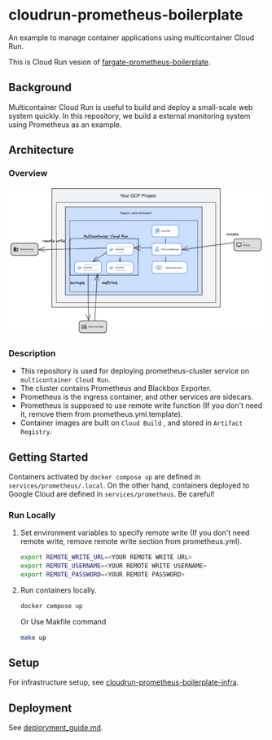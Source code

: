 # cloudrun-prometheus-boilerplate
An example  to manage container applications using multicontainer Cloud Run.

This is Cloud Run vesion of [fargate-prometheus-boilerplate](https://github.com/umatare5/fargate-prometheus-boilerplate.git).

## Background

Multicontainer Cloud Run is useful to build and deploy a small-scale web system quickly.
In this repository, we build a external monitoring system using Prometheus as an example.

## Architecture

### Overview

![architecture](docs/images/architecture.png)

### Description

- This repository is used for deploying prometheus-cluster service on `multicontainer Cloud Run`.
- The cluster contains Prometheus and Blackbox Exporter.
- Prometheus is the ingress container, and other services are sidecars.
- Prometheus is supposed to use remote write function (If you don't need it, remove them from prometheus.yml.template).
- Container images are built on `Cloud Build` , and stored in `Artifact Registry`.

## Getting Started

Containers activated by `docker compose up` are defined in `services/prometheus/.local`.
On the other hand, containers deployed to Google Cloud are defined in `services/prometheus`. Be careful!

### Run Locally

1. Set environment variables to specify remote write (If you don't need remote write, remove remote write section from prometheus.yml).

    ```bash
    export REMOTE_WRITE_URL=<YOUR REMOTE WRITE URL>
    export REMOTE_USERNAME=<YOUR REMOTE WRITE USERNAME>
    export REMOTE_PASSWORD=<YOUR REMOTE PASSWORD>
    ```

2. Run containers locally.
    ```bash
    docker compose up
    ```
    Or Use Makfile command
    ```bash
    make up
    ```

## Setup

For infrastructure setup, see [cloudrun-prometheus-boilerplate-infra](https://github.com/aiwasaki126/cloudrun-prometheus-boilerplate-infra).

## Deployment

See [deploryment_guide.md](docs/DEPLOYMENT_GUIDE.md).

